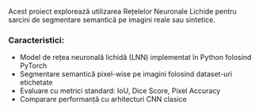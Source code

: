 Acest proiect explorează utilizarea Rețelelor Neuronale Lichide pentru sarcini de segmentare semantică pe imagini reale sau sintetice.

### Caracteristici:
- Model de rețea neuronală lichidă (LNN) implementat în Python folosind PyTorch
- Segmentare semantică pixel-wise pe imagini folosind dataset-uri etichetate
- Evaluare cu metrici standard: IoU, Dice Score, Pixel Accuracy
- Comparare performanță cu arhitecturi CNN clasice
